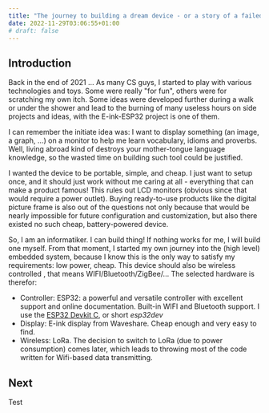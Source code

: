 ```yaml
---
title: "The journey to building a dream device - or a story of a failed project"
date: 2022-11-29T03:06:55+01:00
# draft: false
---
```




## Introduction 

Back in the end of 2021 ...
As many CS guys, I started to play with various technologies and toys. Some were really "for fun", others were for scratching my own itch. 
Some ideas were developed further during a walk or under the shower and lead to the burning of many useless hours on side projects and ideas, with the E-ink-ESP32 project is one of them.

I can remember the initiate idea was: I want to display something (an image, a graph, ...) on a monitor to help me learn vocabulary, idioms and proverbs. 
Well, living abroad kind of destroys your mother-tongue language knowledge, so the wasted time on building such tool could be justified. 

I wanted the device to be portable, simple, and cheap. I just want to setup once, and it should just work without me caring at all - everything that can make a product famous!
This rules out LCD monitors (obvious since that would require a power outlet). Buying ready-to-use products like the digital picture frame is also out of the questions not only because that would be nearly impossible for future configuration and customization, but also there existed no such cheap, battery-powered device. 

So, I am an informatiker. I can build thing! If nothing works for me, I will build one myself. 
From that moment, I started my own journey into the (high level) embedded system, because I know this is the only way to satisfy my requirements: low power, cheap.
This device should also be wireless controlled , that means WIFI/Bluetooth/ZigBee/... The selected hardware is therefor:

- Controller: ESP32: a powerful and versatile controller with excellent support and online documentation. Built-in WIFI and Bluetooth support. I use the [ESP32 Devkit C](https://www.az-delivery.de/en/products/esp-32-dev-kit-c-v4), or short _esp32dev_
- Display: E-ink display from Waveshare. Cheap enough and very easy to find.
- Wireless: LoRa. The decision to switch to LoRa (due to power consumption) comes later, which leads to throwing most of the code written for Wifi-based data transmitting.


## Next
Test